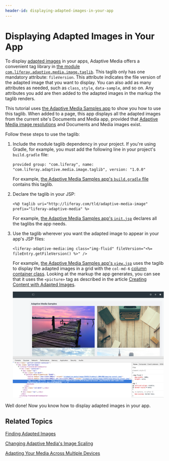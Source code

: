 ```yaml
---
header-id: displaying-adapted-images-in-your-app
---
```


# Displaying Adapted Images in Your App

To display 
[adapted images](/docs/7-1/user/-/knowledge_base/u/adapting-your-media-across-multiple-devices) 
in your apps, Adaptive Media offers a convenient tag library in 
[the module `com.liferay.adaptive.media.image.taglib`](https://github.com/liferay/com-liferay-adaptive-media/tree/master/adaptive-media-image-taglib). 
This taglib only has one mandatory attribute: `fileVersion`. This attribute 
indicates the file version of the adapted image that you want to display. You 
can also add as many attributes as needed, such as `class`, `style`, 
`data-sample`, and so on. Any attributes you add are then added to the adapted 
images in the markup the taglib renders. 

This tutorial uses 
[the Adaptive Media Samples app](https://github.com/sergiogonzalez/adaptive-media-samples) 
to show you how to use this taglib. When added to a page, this app displays all 
the adapted images from the current site's Documents and Media app, provided 
that 
[Adaptive Media image resolutions](/docs/7-1/user/-/knowledge_base/u/adding-image-resolutions) 
and Documents and Media images exist. 

Follow these steps to use the taglib: 

1.  Include the module taglib dependency in your project. If you're using 
    Gradle, for example, you must add the following line in your project's 
    `build.gradle` file: 

        provided group: "com.liferay", name: "com.liferay.adaptive.media.image.taglib", version: "1.0.0"

    For example, 
    [the Adaptive Media Samples app's `build.gradle` file](https://github.com/sergiogonzalez/adaptive-media-samples/blob/master/adaptive-media-sample-web/build.gradle) 
    contains this taglib. 

2.  Declare the taglib in your JSP:

        <%@ taglib uri="http://liferay.com/tld/adaptive-media-image" prefix="liferay-adaptive-media" %>

    For example, 
    [the Adaptive Media Samples app's `init.jsp`](https://github.com/sergiogonzalez/adaptive-media-samples/blob/master/adaptive-media-sample-web/src/main/resources/META-INF/resources/init.jsp) 
    declares all the taglibs the app needs. 

3.  Use the taglib wherever you want the adapted image to appear in your app's 
    JSP files: 

        <liferay-adaptive-media:img class="img-fluid" fileVersion="<%= fileEntry.getFileVersion() %>" />

    For example, 
    [the Adaptive Media Samples app's `view.jsp`](https://github.com/sergiogonzalez/adaptive-media-samples/blob/master/adaptive-media-sample-web/src/main/resources/META-INF/resources/view.jsp) 
    uses the taglib to display the adapted images in a grid with the `col-md-6` 
    [column container class](/docs/7-1/tutorials/-/knowledge_base/t/creating-layout-templates-manually). 
    Looking at the markup the app generates, you can see that it uses the 
    `<picture>` tag as described in the article 
    [Creating Content with Adapted Images](/docs/7-1/user/-/knowledge_base/u/creating-content-with-adapted-images). 

    ![Figure 1: The Adaptive Media Samples app shows all the site's adapted images.](../../../images/adaptive-media-sample.png)

Well done! Now you know how to display adapted images in your app. 

## Related Topics

[Finding Adapted Images](/docs/7-1/tutorials/-/knowledge_base/t/finding-adapted-images)

[Changing Adaptive Media's Image Scaling](/docs/7-1/tutorials/-/knowledge_base/t/changing-adaptive-medias-image-scaling)

[Adapting Your Media Across Multiple Devices](/docs/7-1/user/-/knowledge_base/u/adapting-your-media-across-multiple-devices)
